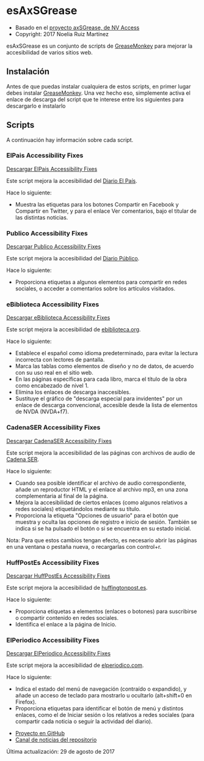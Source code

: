 # esAxSGrease

-   Basado en el [proyecto axSGrease, de NV Access](https://github.com/nvaccess/axSGrease)
-   Copyright: 2017 Noelia Ruiz Martínez

esAxSGrease es un conjunto de scripts de
[GreaseMonkey](https://addons.mozilla.org/es/firefox/addon/greasemonkey/)
para mejorar la accesibilidad de varios sitios web.

## Instalación

Antes de que puedas instalar cualquiera de estos scripts, en primer
lugar debes instalar
[GreaseMonkey](https://addons.mozilla.org/en-US/firefox/addon/greasemonkey/).
Una vez hecho eso, simplemente activa el enlace de descarga del script
que te interese entre los siguientes para descargarlo e instalarlo

## Scripts


A continuación hay información sobre cada script.

### ElPais Accessibility Fixes
[Descargar ElPais Accessibility Fixes](https://github.com/nvdaes/esAxSGrease/raw/master/ElPaisA11yFixes.user.js)

Este script mejora la accesibilidad del [Diario El País](http://elpais.com).

Hace lo siguiente:

- Muestra las etiquetas para los botones Compartir en Facebook y Compartir en Twitter, y para el enlace Ver comentarios, bajo el titular de las distintas noticias.

### Publico Accessibility Fixes
[Descargar Publico Accessibility Fixes](https://github.com/nvdaes/esAxSGrease/raw/master/PublicoA11yFixes.user.js)

Este script mejora la accesibilidad del [Diario Público](http://publico.es).

Hace lo siguiente:

- Proporciona etiquetas a algunos elementos para compartir en redes sociales, o acceder a comentarios sobre los artículos visitados.

### eBiblioteca Accessibility Fixes
[Descargar eBiblioteca Accessibility Fixes](https://github.com/nvdaes/esAxSGrease/raw/master/eBibliotecaA11yFixes.user.js)

Este script mejora la accesibilidad de [ebiblioteca.org](http://ebiblioteca.org).

Hace lo siguiente:

- Establece el español como idioma predeterminado, para evitar la lectura incorrecta con lectores de pantalla.
- Marca las tablas como elementos de diseño y no de datos, de acuerdo con su uso real en el sitio web.
- En las páginas específicas para cada libro, marca el título de la obra como encabezado de nivel 1.
- Elimina los enlaces de descarga inaccesibles.
- Sustituye el gráfico de "descarga especial para invidentes" por un enlace de descarga convencional, accesible desde la lista de elementos de NVDA (NVDA+f7).

### CadenaSER Accessibility Fixes
[Descargar CadenaSER Accessibility Fixes](https://github.com/nvdaes/esAxSGrease/raw/master/CadenaSerA11yFixes.user.js)

Este script mejora la accesibilidad de las páginas con archivos de audio de [Cadena SER](http://cadenaser.com).

Hace lo siguiente:

- Cuando sea posible identificar el archivo de audio correspondiente, añade un reproductor HTML y el enlace al archivo mp3, en una zona complementaria al final de la página.
- Mejora la accesibilidad de ciertos enlaces (como algunos relativos a redes sociales) etiquetándolos mediante su título.
- Proporciona la etiqueta "Opciones de usuario" para el botón que muestra y oculta las opciones de registro e inicio de sesión. También se indica si se ha pulsado el botón o si se encuentra en su estado inicial.

Nota: Para que estos cambios tengan efecto, es necesario abrir las páginas en una ventana o pestaña nueva, o recargarlas con control+r.

### HuffPostEs Accessibility Fixes
[Descargar HuffPostEs Accessibility Fixes](https://github.com/nvdaes/esAxSGrease/raw/master/HuffPostEsA11yFixes.user.js)

Este script mejora la accesibilidad de [huffingtonpost.es](http://www.huffingtonpost.es).

Hace lo siguiente:

- Proporciona etiquetas a elementos (enlaces o botones) para suscribirse o compartir contenido en redes sociales.
- Identifica el enlace a la página de Inicio.

### ElPeriodico Accessibility Fixes
[Descargar ElPeriodico Accessibility Fixes](https://github.com/nvdaes/esAxSGrease/raw/master/ElPeriodicoA11yFixes.user.js)

Este script mejora la accesibilidad de [elperiodico.com](http://www.elperiodico.com).

Hace lo siguiente:

- Indica el estado del menú de navegación (contraído o expandido), y añade un acceso de teclado para mostrarlo u ocultarlo (alt+shift+0 en Firefox).
- Proporciona etiquetas para identificar el botón de menú y distintos enlaces, como el de Iniciar sesión o los relativos a redes sociales (para compartir cada noticia o seguir la actividad del diario).

<footer>
<ul>
<li><a href="https://github.com/nvdaes/esAxSGrease">Proyecto en GitHub</a></li>
<li><a href="https://nvdaes.groups.io/g/esaxsgrease/rss">Canal de noticias del repositorio</a></li>
</ul>
<p>Última actualización: 29 de agosto de 2017</p>
</footer>

